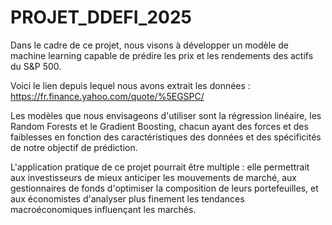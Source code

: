 # PROJET_DDEFI_2025

Dans le cadre de ce projet, nous visons à développer un modèle de machine learning capable de prédire les prix et les rendements des actifs du S&P 500.

Voici le lien depuis lequel nous avons extrait les données : https://fr.finance.yahoo.com/quote/%5EGSPC/

Les modèles que nous envisageons d'utiliser sont la régression linéaire, les Random Forests et le Gradient Boosting, chacun ayant des forces et des faiblesses en fonction des caractéristiques des données et des spécificités de notre objectif de prédiction.

L'application pratique de ce projet pourrait être multiple : elle permettrait aux investisseurs de mieux anticiper les mouvements de marché, aux gestionnaires de fonds d'optimiser la composition de leurs portefeuilles, et aux économistes d'analyser plus finement les tendances macroéconomiques influençant les marchés.
